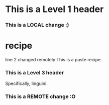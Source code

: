 # This is a Level 1 header
### This is a LOCAL change :)
# recipe
line 2 changed remotely
This is a paste recipe.
### This is a Level 3 header
Specifically, linguini.
### This is a REMOTE change :O
